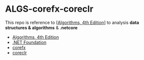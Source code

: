 # ALGS-corefx-coreclr
This repo is reference to [[Algorithms, 4th Edition](https://algs4.cs.princeton.edu/home/)] to analysis **data structures & algorithms** & **.netcore**
- [Algorithms, 4th Edition](https://algs4.cs.princeton.edu/home/)
- [.NET Foundation](https://github.com/dotnet)
- [corefx](https://github.com/dotnet/corefx)
- [coreclr](https://github.com/dotnet/coreclr)
